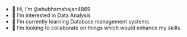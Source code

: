 - 👋 Hi, I’m @shubhamahajan4869
- 👀 I’m interested in Data Analysis
- 🌱 I’m currently learning Database management systems.
- 💞️ I’m looking to collaborate on things which would enhance my skills.

<!---
shubhamahajan4869/shubhamahajan4869 is a ✨ special ✨ repository because its `README.md` (this file) appears on your GitHub profile.
You can click the Preview link to take a look at your changes.
--->
